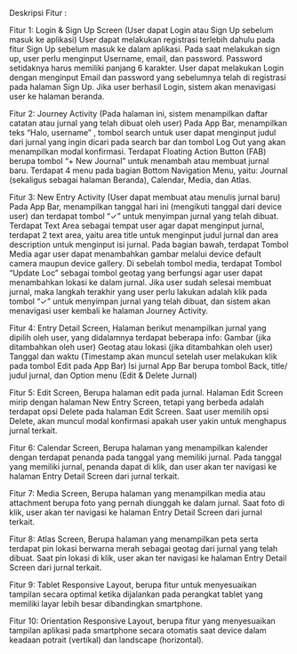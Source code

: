Deskripsi  Fitur :


Fitur 1: Login & Sign Up Screen (User dapat Login atau Sign Up sebelum masuk ke aplikasi)
User dapat melakukan registrasi terlebih dahulu pada fitur Sign Up sebelum masuk ke dalam aplikasi. Pada saat melakukan sign up, user perlu menginput Username, email, dan password. Password setidaknya harus memiliki panjang 6 karakter.
User dapat melakukan Login dengan menginput Email dan password yang sebelumnya telah di registrasi pada halaman Sign Up.
Jika user berhasil Login, sistem akan menavigasi user ke halaman beranda.

Fitur 2: Journey Activity (Pada halaman ini, sistem menampilkan daftar catatan atau jurnal yang telah dibuat oleh user)
Pada App Bar, menampilkan teks “Halo, username” , tombol search untuk user dapat menginput judul dari jurnal yang ingin dicari pada search bar dan tombol Log Out yang akan menampilkan modal konfirmasi.
Terdapat Floating Action Button (FAB) berupa tombol “+ New Journal” untuk menambah atau membuat jurnal baru.
Terdapat 4 menu pada bagian Bottom Navigation Menu, yaitu: Journal (sekaligus sebagai halaman Beranda), Calendar, Media, dan Atlas.

Fitur 3: New Entry Activity (User dapat membuat atau menulis jurnal baru)
Pada App Bar, menampilkan tanggal hari ini (mengikuti tanggal dari device user) dan terdapat tombol “✓” untuk menyimpan jurnal yang telah dibuat.
Terdapat Text Area sebagai tempat user agar dapat menginput jurnal, terdapat 2 text area, yaitu area title untuk menginput judul jurnal dan area description untuk menginput isi jurnal.
Pada bagian bawah, terdapat Tombol Media agar user dapat menambahkan gambar melalui device default camera maupun device gallery.
Di sebelah tombol media, terdapat Tombol “Update Loc” sebagai tombol geotag yang berfungsi agar user dapat menambahkan lokasi ke dalam jurnal.
Jika user sudah selesai membuat jurnal, maka langkah terakhir yang user perlu lakukan adalah klik pada tombol  “✓” untuk menyimpan jurnal yang telah dibuat, dan sistem akan menavigasi user kembali ke halaman Journey Activity. 

Fitur 4: Entry Detail Screen, Halaman berikut menampilkan jurnal yang dipilih oleh user, yang didalamnya terdapat beberapa info:
Gambar (jika ditambahkan oleh user)
Geotag atau lokasi (jika ditambahkan oleh user)
Tanggal dan waktu (Timestamp akan muncul setelah user melakukan klik pada tombol Edit pada App Bar)
Isi jurnal
App Bar berupa tombol Back, title/ judul jurnal, dan Option menu (Edit & Delete Jurnal)

Fitur 5: Edit Screen, Berupa halaman edit pada jurnal. Halaman Edit Screen mirip dengan halaman New Entry Screen, tetapi yang berbeda adalah terdapat opsi Delete pada halaman Edit Screen. Saat user memilih opsi Delete, akan muncul modal konfirmasi apakah user yakin untuk menghapus jurnal terkait.

Fitur 6: Calendar Screen, Berupa halaman yang menampilkan kalender dengan terdapat penanda pada tanggal yang memiliki jurnal. Pada tanggal yang memiliki jurnal, penanda dapat di klik, dan user akan ter navigasi ke halaman Entry Detail Screen dari jurnal terkait.

Fitur 7: Media Screen, Berupa halaman yang menampilkan media atau attachment  berupa foto yang pernah diunggah ke dalam jurnal. Saat foto di klik, user akan ter navigasi ke halaman Entry Detail Screen dari jurnal terkait.

Fitur 8: Atlas Screen, Berupa halaman yang menampilkan peta serta terdapat pin lokasi berwarna merah sebagai geotag dari jurnal yang telah dibuat. Saat pin lokasi di klik, user akan ter navigasi ke halaman Entry Detail Screen dari jurnal terkait.

Fitur 9: Tablet Responsive Layout, berupa fitur untuk menyesuaikan tampilan secara optimal ketika dijalankan pada perangkat tablet yang memiliki layar lebih besar dibandingkan smartphone.


Fitur 10: Orientation Responsive Layout, berupa fitur yang menyesuaikan tampilan aplikasi pada smartphone secara otomatis saat device dalam keadaan potrait (vertikal) dan landscape (horizontal).
